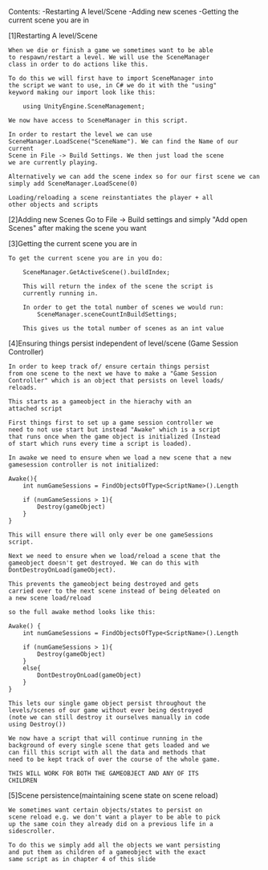 Contents:
    -Restarting A level/Scene
    -Adding new scenes
    -Getting the current scene you are in

[1]Restarting A level/Scene

    When we die or finish a game we sometimes want to be able
    to respawn/restart a level. We will use the SceneManager 
    class in order to do actions like this.

    To do this we will first have to import SceneManager into
    the script we want to use, in C# we do it with the "using"
    keyword making our import look like this:

        using UnityEngine.SceneManagement;
    
    We now have access to SceneManager in this script.

    In order to restart the level we can use SceneManager.LoadScene("SceneName"). We can find the Name of our current
    Scene in File -> Build Settings. We then just load the scene
    we are currently playing.

    Alternatively we can add the scene index so for our first scene we can simply add SceneManager.LoadScene(0)

    Loading/reloading a scene reinstantiates the player + all 
    other objects and scripts

[2]Adding new Scenes
    Go to File -> Build settings and simply "Add open Scenes" after making the scene you want

[3]Getting the current scene you are in
    
    To get the current scene you are in you do:

        SceneManager.GetActiveScene().buildIndex;

        This will return the index of the scene the script is 
        currently running in.

        In order to get the total number of scenes we would run:
            SceneManager.sceneCountInBuildSettings;
        
        This gives us the total number of scenes as an int value

[4]Ensuring things persist independent of level/scene (Game Session Controller)

    In order to keep track of/ ensure certain things persist 
    from one scene to the next we have to make a "Game Session 
    Controller" which is an object that persists on level loads/
    reloads.

    This starts as a gameobject in the hierachy with an 
    attached script

    First things first to set up a game session controller we 
    need to not use start but instead "Awake" which is a script 
    that runs once when the game object is initialized (Instead 
    of start which runs every time a script is loaded).

    In awake we need to ensure when we load a new scene that a new gamesession controller is not initialized:

    Awake(){
        int numGameSessions = FindObjectsOfType<ScriptName>().Length

        if (numGameSessions > 1){
            Destroy(gameObject)
        }
    }

    This will ensure there will only ever be one gameSessions 
    script.

    Next we need to ensure when we load/reload a scene that the 
    gameobject doesn't get destroyed. We can do this with 
    DontDestroyOnLoad(gameObject).

    This prevents the gameobject being destroyed and gets 
    carried over to the next scene instead of being deleated on 
    a new scene load/reload

    so the full awake method looks like this:

    Awake() {
        int numGameSessions = FindObjectsOfType<ScriptName>().Length

        if (numGameSessions > 1){
            Destroy(gameObject)
        }
        else{
            DontDestroyOnLoad(gameObject)
        }
    }

    This lets our single game object persist throughout the 
    levels/scenes of our game without ever being destroyed 
    (note we can still destroy it ourselves manually in code 
    using Destroy())

    We now have a script that will continue running in the 
    background of every single scene that gets loaded and we 
    can fill this script with all the data and methods that 
    need to be kept track of over the course of the whole game.

    THIS WILL WORK FOR BOTH THE GAMEOBJECT AND ANY OF ITS 
    CHILDREN

[5]Scene persistence(maintaining scene state on scene reload)
    
    We sometimes want certain objects/states to persist on 
    scene reload e.g. we don't want a player to be able to pick 
    up the same coin they already did on a previous life in a 
    sidescroller.

    To do this we simply add all the objects we want persisting
    and put them as children of a gameobject with the exact 
    same script as in chapter 4 of this slide